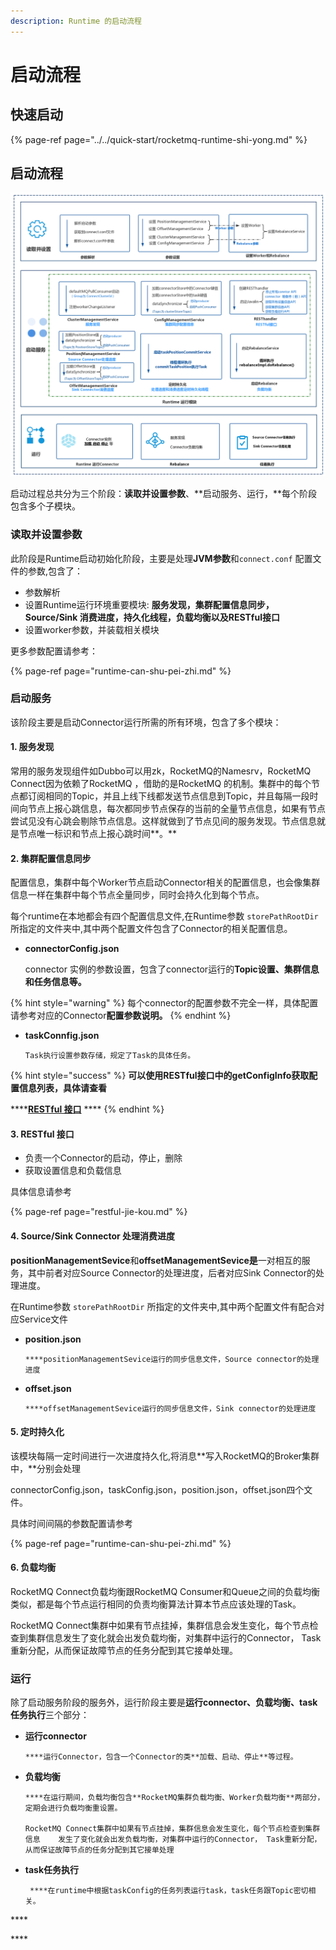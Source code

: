 ```yaml
---
description: Runtime 的启动流程
---
```


# 启动流程

## 快速启动

{% page-ref page="../../quick-start/rocketmq-runtime-shi-yong.md" %}

## 启动流程

![Runtime &#x542F;&#x52A8;&#x6D41;&#x7A0B;](../../.gitbook/assets/wechatimg5.png)

启动过程总共分为三个阶段：**读取并设置参数**、**启动服务、运行，**每个阶段包含多个子模块。

### 读取并设置参数

此阶段是Runtime启动初始化阶段，主要是处理**JVM参数**和`connect.conf`  配置文件的参数,包含了：

* 参数解析
* 设置Runtime运行环境重要模块: **服务发现，集群配置信息同步，Source/Sink 消费进度，持久化线程，负载均衡以及RESTful接口**
* 设置worker参数，并装载相关模块

更多参数配置请参考：

{% page-ref page="runtime-can-shu-pei-zhi.md" %}

### 启动服务

该阶段主要是启动Connector运行所需的所有环境，包含了多个模块：

#### 1. 服务发现

常用的服务发现组件如Dubbo可以用zk，RocketMQ的Namesrv，RocketMQ Connect因为依赖了RocketMQ ，借助的是RocketMQ 的机制。集群中的每个节点都订阅相同的Topic，并且上线下线都发送节点信息到Topic，并且每隔一段时间向节点上报心跳信息，每次都同步节点保存的当前的全量节点信息，如果有节点尝试见没有心跳会剔除节点信息。这样就做到了节点见间的服务发现。节点信息就是节点唯一标识和节点上报心跳时间**。**

#### **2. 集群配置信息同步**

配置信息，集群中每个Worker节点启动Connector相关的配置信息，也会像集群信息一样在集群中每个节点全量同步，同时会持久化到每个节点。

每个runtime在本地都会有四个配置信息文件,在Runtime参数 `storePathRootDir` 所指定的文件夹中,其中两个配置文件包含了Connector的相关配置信息。

* **connectorConfig.json** 

     connector 实例的参数设置，包含了connector运行的**Topic设置、集群信息和任务信息等。**

{% hint style="warning" %}
每个connector的配置参数不完全一样，具体配置请参考对应的Connector**配置参数说明。**
{% endhint %}

* **taskConnfig.json**

      Task执行设置参数存储，规定了Task的具体任务。

{% hint style="success" %}
**可以使用RESTful接口中的getConfigInfo获取配置信息列表，具体请查看**

\*\*\*\*[**RESTful 接口**](restful-jie-kou.md) ****
{% endhint %}

#### 3. RESTful 接口

* 负责一个Connector的启动，停止，删除
* 获取设置信息和负载信息

具体信息请参考

{% page-ref page="restful-jie-kou.md" %}

#### 4. Source/Sink Connector 处理消费进度

**positionManagementSevice**和**offsetManagementSevice是**一对相互的服务，其中前者对应Source Connector的处理进度，后者对应Sink Connector的处理进度。

在Runtime参数 `storePathRootDir` 所指定的文件夹中,其中两个配置文件有配合对应Service文件

* **position.json**

      ****positionManagementSevice运行的同步信息文件，Source connector的处理进度

* **offset.json**

      ****offsetManagementSevice运行的同步信息文件，Sink connector的处理进度

#### 5.  定时持久化

该模块每隔一定时间进行一次进度持久化,将消息**写入RocketMQ的Broker集群中，**分别会处理

connectorConfig.json，taskConfig.json，position.json，offset.json四个文件。

​具体时间间隔的参数配置请参考

{% page-ref page="runtime-can-shu-pei-zhi.md" %}

#### **6. 负载均衡**

RocketMQ Connect负载均衡跟RocketMQ Consumer和Queue之间的负载均衡类似，都是每个节点运行相同的负责均衡算法计算本节点应该处理的Task。

RocketMQ Connect集群中如果有节点挂掉，集群信息会发生变化，每个节点检查到集群信息发生了变化就会出发负载均衡，对集群中运行的Connector， Task重新分配，从而保证故障节点的任务分配到其它接单处理。

### 运行

除了启动服务阶段的服务外，运行阶段主要是**运行connector、负载均衡、task任务执行**三个部分：

* **运行connector**

      ****运行Connector，包含一个Connector的类**加载、启动、停止**等过程。

* **负载均衡**

      ****在运行期间，负载均衡包含**RocketMQ集群负载均衡、Worker负载均衡**两部分，定期会进行负载均衡重设置。

      RocketMQ Connect集群中如果有节点挂掉，集群信息会发生变化，每个节点检查到集群信息    发生了变化就会出发负载均衡，对集群中运行的Connector， Task重新分配，从而保证故障节点的任务分配到其它接单处理

* **task任务执行**

       ****在runtime中根据taskConfig的任务列表运行task，task任务跟Topic密切相关。





 

\*\*\*\*

\*\*\*\*

